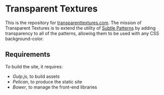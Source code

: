 # Transparent Textures


This is the repository for [transparenttextures.com][1]. The mission of Transparent Textures is to extend the utility of [Subtle Patterns][1] by adding transparency to all of the patterns, allowing them to be used with any CSS background-color.

[1]: http://www.transparenttextures.com
[2]: http://subtlepatterns.com

## Requirements

To build the site, it requires:

* *Gulp.js*, to build assets
* *Pelican*, to produce the static site
* *Bower*, to manage the front-end libraries
